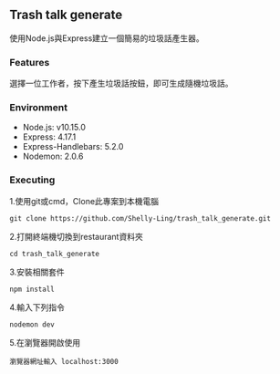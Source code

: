 ## Trash talk generate
使用Node.js與Express建立一個簡易的垃圾話產生器。

### Features
選擇一位工作者，按下產生垃圾話按鈕，即可生成隨機垃圾話。

### Environment
- Node.js: v10.15.0
- Express: 4.17.1
- Express-Handlebars: 5.2.0
- Nodemon: 2.0.6

### Executing
1.使用git或cmd，Clone此專案到本機電腦

```
git clone https://github.com/Shelly-Ling/trash_talk_generate.git
```
2.打開終端機切換到restaurant資料夾

```
cd trash_talk_generate
```
3.安裝相關套件

```
npm install
```
4.輸入下列指令

```
nodemon dev
```

5.在瀏覽器開啟使用
```
瀏覽器網址輸入 localhost:3000
```
